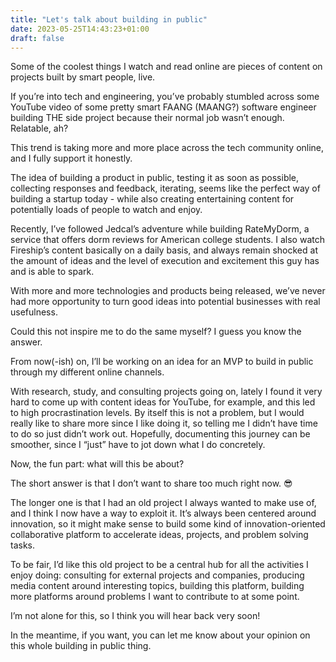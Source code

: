 ```yaml
---
title: "Let's talk about building in public"
date: 2023-05-25T14:43:23+01:00
draft: false
---
```


Some of the coolest things I watch and read online are pieces of content on projects built by smart people, live.

If you’re into tech and engineering, you’ve probably stumbled across some YouTube video of some pretty smart FAANG (MAANG?) software engineer building THE side project because their normal job wasn’t enough. Relatable, ah?

This trend is taking more and more place across the tech community online, and I fully support it honestly.

The idea of building a product in public, testing it as soon as possible, collecting responses and feedback, iterating, seems like the perfect way of building a startup today - while also creating entertaining content for potentially loads of people to watch and enjoy.

Recently, I’ve followed Jedcal’s adventure while building RateMyDorm, a service that offers dorm reviews for American college students. I also watch Fireship’s content basically on a daily basis, and always remain shocked at the amount of ideas and the level of execution and excitement this guy has and is able to spark.

With more and more technologies and products being released, we’ve never had more opportunity to turn good ideas into potential businesses with real usefulness.

Could this not inspire me to do the same myself? I guess you know the answer.

From now(-ish) on, I’ll be working on an idea for an MVP to build in public through my different online channels.

With research, study, and consulting projects going on, lately I found it very hard to come up with content ideas for YouTube, for example, and this led to high procrastination levels. By itself this is not a problem, but I would really like to share more since I like doing it, so telling me I didn’t have time to do so just didn’t work out. Hopefully, documenting this journey can be smoother, since I “just” have to jot down what I do concretely.

Now, the fun part: what will this be about?

The short answer is that I don’t want to share too much right now. 😎

The longer one is that I had an old project I always wanted to make use of, and I think I now have a way to exploit it. It’s always been centered around innovation, so it might make sense to build some kind of innovation-oriented collaborative platform to accelerate ideas, projects, and problem solving tasks.

To be fair, I’d like this old project to be a central hub for all the activities I enjoy doing: consulting for external projects and companies, producing media content around interesting topics, building this platform, building more platforms around problems I want to contribute to at some point.

I’m not alone for this, so I think you will hear back very soon!

In the meantime, if you want, you can let me know about your opinion on this whole building in public thing.
